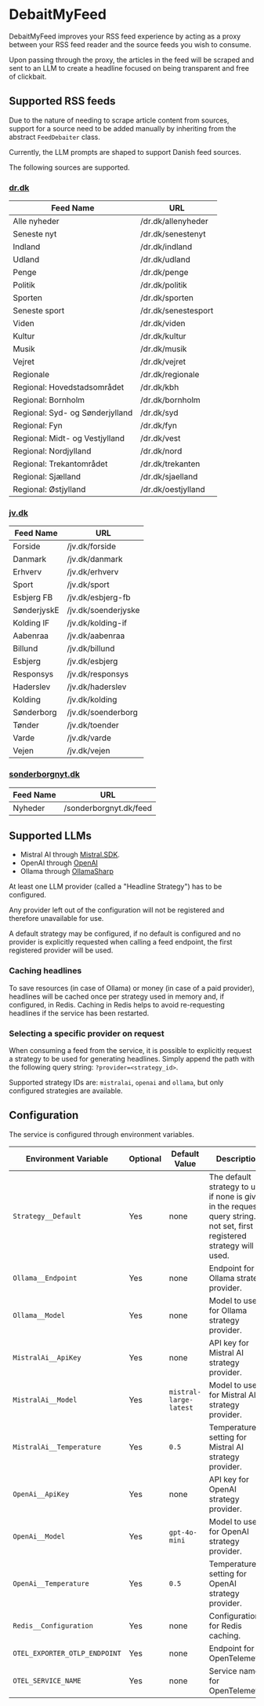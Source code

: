 # DebaitMyFeed

DebaitMyFeed improves your RSS feed experience by acting as a proxy between your RSS feed reader and the source feeds
you wish to consume.

Upon passing through the proxy, the articles in the feed will be scraped and sent to an LLM to create a headline focused
on being transparent and free of clickbait.

## Supported RSS feeds

Due to the nature of needing to scrape article content from sources, support for a source need to be added manually by inheriting from the abstract `FeedDebaiter` class.

Currently, the LLM prompts are shaped to support Danish feed sources.

The following sources are supported.

### [dr.dk](https://dr.dk/)

| Feed Name                       | URL                 |
|---------------------------------|---------------------|
| Alle nyheder                    | /dr.dk/allenyheder  |
| Seneste nyt                     | /dr.dk/senestenyt   |
| Indland                         | /dr.dk/indland      |
| Udland                          | /dr.dk/udland       |
| Penge                           | /dr.dk/penge        |
| Politik                         | /dr.dk/politik      |
| Sporten                         | /dr.dk/sporten      |
| Seneste sport                   | /dr.dk/senestesport |
| Viden                           | /dr.dk/viden        |
| Kultur                          | /dr.dk/kultur       |
| Musik                           | /dr.dk/musik        |
| Vejret                          | /dr.dk/vejret       |
| Regionale                       | /dr.dk/regionale    |
| Regional: Hovedstadsområdet     | /dr.dk/kbh          |
| Regional: Bornholm              | /dr.dk/bornholm     |
| Regional: Syd- og Sønderjylland | /dr.dk/syd          |
| Regional: Fyn                   | /dr.dk/fyn          |
| Regional: Midt- og Vestjylland  | /dr.dk/vest         |
| Regional: Nordjylland           | /dr.dk/nord         |
| Regional: Trekantområdet        | /dr.dk/trekanten    |
| Regional: Sjælland              | /dr.dk/sjaelland    |
| Regional: Østjylland            | /dr.dk/oestjylland  |

### [jv.dk](https://jv.dk)

| Feed Name   | URL                 |
|-------------|---------------------|
| Forside     | /jv.dk/forside      |
| Danmark     | /jv.dk/danmark      |
| Erhverv     | /jv.dk/erhverv      |
| Sport       | /jv.dk/sport        |
| Esbjerg FB  | /jv.dk/esbjerg-fb   |
| SønderjyskE | /jv.dk/soenderjyske |
| Kolding IF  | /jv.dk/kolding-if   |
| Aabenraa    | /jv.dk/aabenraa     |
| Billund     | /jv.dk/billund      |
| Esbjerg     | /jv.dk/esbjerg      |
| Responsys   | /jv.dk/responsys    |
| Haderslev   | /jv.dk/haderslev    |
| Kolding     | /jv.dk/kolding      |
| Sønderborg  | /jv.dk/soenderborg  |
| Tønder      | /jv.dk/toender      |
| Varde       | /jv.dk/varde        |
| Vejen       | /jv.dk/vejen        |

### [sonderborgnyt.dk](https://sonderborgnyt.dk)

| Feed Name | URL                    |
|-----------|------------------------|
| Nyheder   | /sonderborgnyt.dk/feed |

## Supported LLMs

- Mistral AI through [Mistral.SDK](https://github.com/tghamm/Mistral.SDK).
- OpenAI through [OpenAI](https://github.com/openai/openai-dotnet)
- Ollama through [OllamaSharp](https://github.com/awaescher/OllamaSharp)

At least one LLM provider (called a "Headline Strategy") has to be configured.

Any provider left out of the configuration will not be registered and therefore unavailable for use.

A default strategy may be configured, if no default is configured and no provider is explicitly requested when calling a feed endpoint, the first registered provider will be used.

### Caching headlines

To save resources (in case of Ollama) or money (in case of a paid provider), headlines will be cached once per strategy used in memory and, if configured, in Redis. Caching in Redis helps to avoid re-requesting headlines if the service has been restarted.

### Selecting a specific provider on request

When consuming a feed from the service, it is possible to explicitly request a strategy to be used for generating headlines. Simply append the path with the following query string: `?provider=<strategy_id>`.

Supported strategy IDs are: `mistralai`, `openai` and `ollama`, but only configured strategies are available.

## Configuration

The service is configured through environment variables.

| Environment Variable          | Optional | Default Value          | Description                                                                                                                    |
|-------------------------------|----------|------------------------|--------------------------------------------------------------------------------------------------------------------------------|
| `Strategy__Default`           | Yes      | none                   | The default strategy to use, if none is given in the request query string. If not set, first registered strategy will be used. |
| `Ollama__Endpoint`            | Yes      | none                   | Endpoint for Ollama strategy provider.                                                                                         |
| `Ollama__Model`               | Yes      | none                   | Model to use for Ollama strategy provider.                                                                                     |
| `MistralAi__ApiKey`           | Yes      | none                   | API key for Mistral AI strategy provider.                                                                                      |
| `MistralAi__Model`            | Yes      | `mistral-large-latest` | Model to use for Mistral AI strategy provider.                                                                                 |
| `MistralAi__Temperature`      | Yes      | `0.5`                  | Temperature setting for Mistral AI strategy provider.                                                                          |
| `OpenAi__ApiKey`              | Yes      | none                   | API key for OpenAI strategy provider.                                                                                          |
| `OpenAi__Model`               | Yes      | `gpt-4o-mini`          | Model to use for OpenAI strategy provider.                                                                                     |
| `OpenAi__Temperature`         | Yes      | `0.5`                  | Temperature setting for OpenAI strategy provider.                                                                              |
| `Redis__Configuration`        | Yes      | none                   | Configuration for Redis caching.                                                                                               |
| `OTEL_EXPORTER_OTLP_ENDPOINT` | Yes      | none                   | Endpoint for OpenTelemetry.                                                                                                    |
| `OTEL_SERVICE_NAME`           | Yes      | none                   | Service name for OpenTelemetry.                                                                                                |


